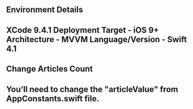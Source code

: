 ## Environment Details

**XCode 9.4.1**
**Deployment Target - iOS 9+**
**Architecture - MVVM**
**Language/Version - Swift 4.1**
---


## Change Articles Count

You’ll need to change the "articleValue" from AppConstants.swift file.
---

